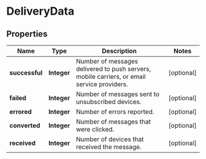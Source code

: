 

# DeliveryData


## Properties

| Name | Type | Description | Notes |
|------------ | ------------- | ------------- | -------------|
|**successful** | **Integer** | Number of messages delivered to push servers, mobile carriers, or email service providers. |  [optional] |
|**failed** | **Integer** | Number of messages sent to unsubscribed devices. |  [optional] |
|**errored** | **Integer** | Number of errors reported. |  [optional] |
|**converted** | **Integer** | Number of messages that were clicked. |  [optional] |
|**received** | **Integer** | Number of devices that received the message. |  [optional] |



